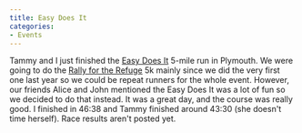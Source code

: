 ```yaml
---
title: Easy Does It
categories:
- Events
---
```


Tammy and I just finished the [Easy Does It](http://www.hazelden.org/servlet/hazelden/events/event.html?page_id=25080&event_calendar_id=13978&event_schedule_id=17732) 5-mile run in Plymouth. We were going to do the [Rally for the Refuge](http://www.friendsofmnvalley.org/rally.htm) 5k mainly since we did the very first one last year so we could be repeat runners for the whole event. However, our friends Alice and John mentioned the Easy Does It was a lot of fun so we decided to do that instead. It was a great day, and the course was really good. I finished in 46:38 and Tammy finished around 43:30 (she doesn't time herself). Race results aren't posted yet.
